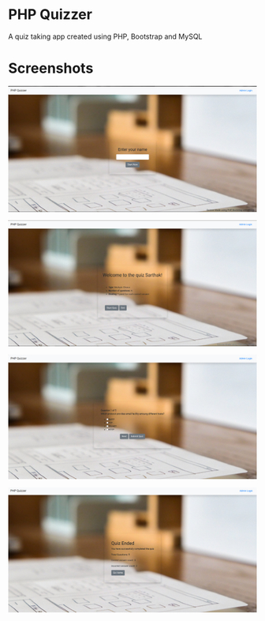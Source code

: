 # PHP Quizzer
A quiz taking app created using PHP, Bootstrap and MySQL

# Screenshots
![picture](assets/img/1.png)

![picture](assets/img/2.png)

![picture](assets/img/3.png)

![picture](assets/img/4.png)

